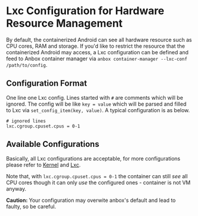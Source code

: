 Lxc Configuration for Hardware Resource Management
==================================================

By default, the containerized Android can see all hardware resource such as CPU cores, RAM and storage. If you'd like to restrict the resource that the containerized Android may access, a Lxc configuration can be defined and feed to Anbox container manager via `anbox container-manager --lxc-conf /path/to/config`.

Configuration Format
--------------------

One line one Lxc config.
Lines started with `#` are comments which will be ignored.
The config will be like `key = value` which will be parsed and filled to Lxc via `set_config_item(key, value)`.
A typical configuration is as below. 

```
# ignored lines
lxc.cgroup.cpuset.cpus = 0-1
```

Available Configurations
----------------------

Basically, all Lxc configurations are acceptable, for more configurations please refer to [Kernel](https://git.kernel.org/pub/scm/linux/kernel/git/torvalds/linux.git/tree/Documentation/cgroup-v2.txt?h=v4.13-rc7) and [Lxc](https://linuxcontainers.org/).

Note that, with `lxc.cgroup.cpuset.cpus = 0-1` the container can still *see* all CPU cores though it can only *use* the configured ones - container is not VM anyway.

**Caution:** Your configuration may overwite anbox's default and lead to faulty, so be careful.
